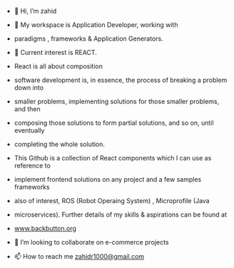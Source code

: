 - 👋 Hi, I’m zahid

- 👀  My workspace is Application Developer, working with
-   paradigms , frameworks & Application Generators. 
- 🌱 Current interest is REACT.
-  React is all about composition 
-  software development is, in essence, the process of breaking a problem down into
-  smaller problems, implementing solutions for those smaller problems, and then
-  composing those solutions to form partial solutions, and so on, until eventually
-  completing the whole solution.
-  This Github is a collection of React components which I can use as reference to 
-  implement frontend solutions on any project and a few samples frameworks
-  also of interest, ROS (Robot Operaing System) , Microprofile (Java
-   microservices). Further details of my skills & aspirations can be found at
-    www.backbutton.org 
- 💞️ I’m looking to collaborate on  e-commerce projects      
- 📫 How to reach me zahidr1000@gmail.com

<!---
zahidr/zahidr is a ✨ special ✨ repository because its `README.md` (this file) appears on your GitHub profile.
You can click the Preview link to take a look at your changes.
--->
